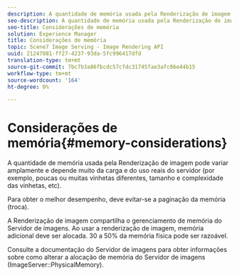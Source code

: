 ```yaml
---
description: A quantidade de memória usada pela Renderização de imagem pode variar amplamente e depende muito da carga e do uso reais do servidor (por exemplo, poucas ou muitas vinhetas diferentes, tamanho e complexidade das vinhetas, etc).
seo-description: A quantidade de memória usada pela Renderização de imagem pode variar amplamente e depende muito da carga e do uso reais do servidor (por exemplo, poucas ou muitas vinhetas diferentes, tamanho e complexidade das vinhetas, etc).
seo-title: Considerações de memória
solution: Experience Manager
title: Considerações de memória
topic: Scene7 Image Serving - Image Rendering API
uuid: 21247081-ff27-4237-93da-5fc996417dfd
translation-type: tm+mt
source-git-commit: 7bc7b3a86fbcdc57cfdc31745fae3afc06e44b15
workflow-type: tm+mt
source-wordcount: '164'
ht-degree: 0%

---
```



# Considerações de memória{#memory-considerations}

A quantidade de memória usada pela Renderização de imagem pode variar amplamente e depende muito da carga e do uso reais do servidor (por exemplo, poucas ou muitas vinhetas diferentes, tamanho e complexidade das vinhetas, etc).

Para obter o melhor desempenho, deve evitar-se a paginação da memória (troca).

A Renderização de imagem compartilha o gerenciamento de memória do Servidor de imagens. Ao usar a renderização de imagem, memória adicional deve ser alocada. 30 a 50% da memória física pode ser razoável.

Consulte a documentação do Servidor de imagens para obter informações sobre como alterar a alocação de memória do Servidor de imagens (ImageServer::PhysicalMemory).
